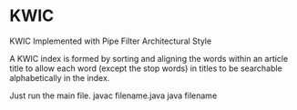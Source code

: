 # KWIC
KWIC Implemented with Pipe Filter Architectural Style

A KWIC index is formed by sorting and aligning the words within an article title to allow each word (except the stop words) in titles to be searchable alphabetically in the index.

Just run the main file.
javac filename.java
java filename
